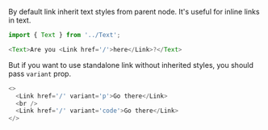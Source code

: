 By default link inherit text styles from parent node.
It's useful for inline links in text.

```js
import { Text } from '../Text';

<Text>Are you <Link href='/'>here</Link>?</Text>
```

But if you want to use standalone link without inherited styles,
you should pass `variant` prop.

```js
<>
  <Link href='/' variant='p'>Go there</Link>
  <br />
  <Link href='/' variant='code'>Go there</Link>
</>
```
